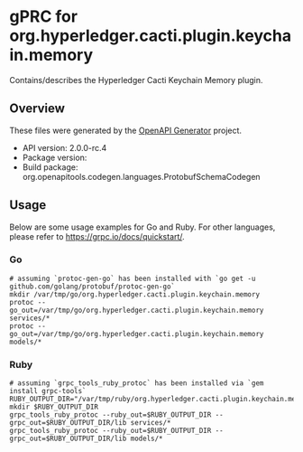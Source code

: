 # gPRC for org.hyperledger.cacti.plugin.keychain.memory

Contains/describes the Hyperledger Cacti Keychain Memory plugin.

## Overview
These files were generated by the [OpenAPI Generator](https://openapi-generator.tech) project.

- API version: 2.0.0-rc.4
- Package version: 
- Build package: org.openapitools.codegen.languages.ProtobufSchemaCodegen

## Usage

Below are some usage examples for Go and Ruby. For other languages, please refer to https://grpc.io/docs/quickstart/.

### Go
```
# assuming `protoc-gen-go` has been installed with `go get -u github.com/golang/protobuf/protoc-gen-go`
mkdir /var/tmp/go/org.hyperledger.cacti.plugin.keychain.memory
protoc --go_out=/var/tmp/go/org.hyperledger.cacti.plugin.keychain.memory services/*
protoc --go_out=/var/tmp/go/org.hyperledger.cacti.plugin.keychain.memory models/*
```

### Ruby
```
# assuming `grpc_tools_ruby_protoc` has been installed via `gem install grpc-tools`
RUBY_OUTPUT_DIR="/var/tmp/ruby/org.hyperledger.cacti.plugin.keychain.memory"
mkdir $RUBY_OUTPUT_DIR
grpc_tools_ruby_protoc --ruby_out=$RUBY_OUTPUT_DIR --grpc_out=$RUBY_OUTPUT_DIR/lib services/*
grpc_tools_ruby_protoc --ruby_out=$RUBY_OUTPUT_DIR --grpc_out=$RUBY_OUTPUT_DIR/lib models/*
```
